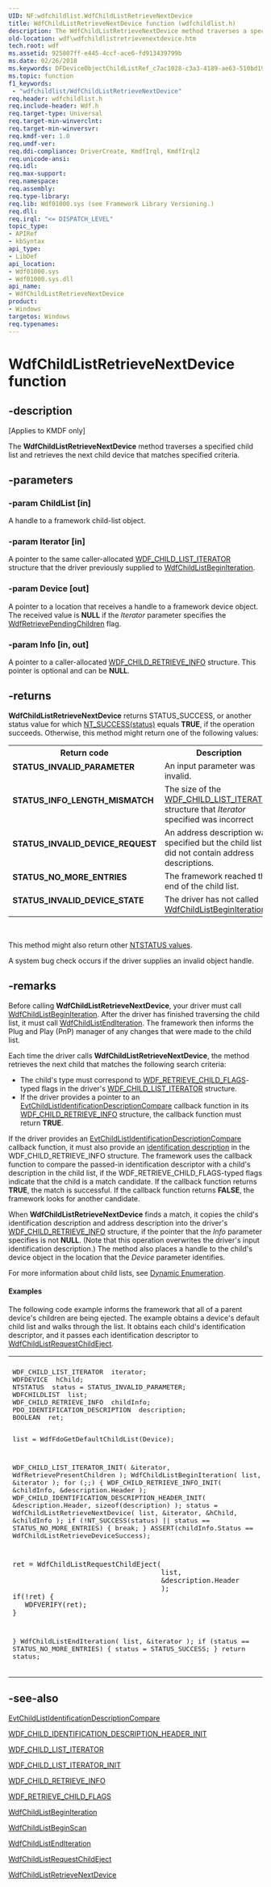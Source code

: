 ```yaml
---
UID: NF:wdfchildlist.WdfChildListRetrieveNextDevice
title: WdfChildListRetrieveNextDevice function (wdfchildlist.h)
description: The WdfChildListRetrieveNextDevice method traverses a specified child list and retrieves the next child device that matches specified criteria.
old-location: wdf\wdfchildlistretrievenextdevice.htm
tech.root: wdf
ms.assetid: 925807ff-e445-4ccf-ace6-fd913439799b
ms.date: 02/26/2018
ms.keywords: DFDeviceObjectChildListRef_c7ac1028-c3a3-4189-ae63-510bd199fcb2.xml, WdfChildListRetrieveNextDevice, WdfChildListRetrieveNextDevice method, kmdf.wdfchildlistretrievenextdevice, wdf.wdfchildlistretrievenextdevice, wdfchildlist/WdfChildListRetrieveNextDevice
ms.topic: function
f1_keywords:
 - "wdfchildlist/WdfChildListRetrieveNextDevice"
req.header: wdfchildlist.h
req.include-header: Wdf.h
req.target-type: Universal
req.target-min-winverclnt: 
req.target-min-winversvr: 
req.kmdf-ver: 1.0
req.umdf-ver: 
req.ddi-compliance: DriverCreate, KmdfIrql, KmdfIrql2
req.unicode-ansi: 
req.idl: 
req.max-support: 
req.namespace: 
req.assembly: 
req.type-library: 
req.lib: Wdf01000.sys (see Framework Library Versioning.)
req.dll: 
req.irql: "<= DISPATCH_LEVEL"
topic_type:
- APIRef
- kbSyntax
api_type:
- LibDef
api_location:
- Wdf01000.sys
- Wdf01000.sys.dll
api_name:
- WdfChildListRetrieveNextDevice
product:
- Windows
targetos: Windows
req.typenames: 
---
```


# WdfChildListRetrieveNextDevice function


## -description


<p class="CCE_Message">[Applies to KMDF only]</p>

The <b>WdfChildListRetrieveNextDevice</b> method traverses a specified child list and retrieves the next child device that matches specified criteria.


## -parameters




### -param ChildList [in]

A handle to a framework child-list object.


### -param Iterator [in]

A pointer to the same caller-allocated <a href="https://docs.microsoft.com/windows-hardware/drivers/ddi/content/wdfchildlist/ns-wdfchildlist-_wdf_child_list_iterator">WDF_CHILD_LIST_ITERATOR</a> structure that the driver previously supplied to <a href="https://docs.microsoft.com/windows-hardware/drivers/ddi/content/wdfchildlist/nf-wdfchildlist-wdfchildlistbeginiteration">WdfChildListBeginIteration</a>.


### -param Device [out]

A pointer to a location that receives a handle to a framework device object. The received value is <b>NULL</b> if the <i>Iterator</i> parameter specifies the <a href="https://docs.microsoft.com/windows-hardware/drivers/ddi/content/wdfchildlist/ne-wdfchildlist-_wdf_retrieve_child_flags">WdfRetrievePendingChildren</a> flag.


### -param Info [in, out]

A pointer to a caller-allocated <a href="https://docs.microsoft.com/windows-hardware/drivers/ddi/content/wdfchildlist/ns-wdfchildlist-_wdf_child_retrieve_info">WDF_CHILD_RETRIEVE_INFO</a> structure. This pointer is optional and can be <b>NULL</b>.


## -returns



<b>WdfChildListRetrieveNextDevice</b> returns STATUS_SUCCESS, or another status value for which <a href="https://docs.microsoft.com/windows-hardware/drivers/kernel/using-ntstatus-values">NT_SUCCESS(status)</a> equals <b>TRUE</b>, if the operation succeeds. Otherwise, this method might return one of the following values:

<table>
<tr>
<th>Return code</th>
<th>Description</th>
</tr>
<tr>
<td width="40%">
<dl>
<dt><b>STATUS_INVALID_PARAMETER</b></dt>
</dl>
</td>
<td width="60%">
An input parameter was invalid.

</td>
</tr>
<tr>
<td width="40%">
<dl>
<dt><b>STATUS_INFO_LENGTH_MISMATCH</b></dt>
</dl>
</td>
<td width="60%">
The size of the <a href="https://docs.microsoft.com/windows-hardware/drivers/ddi/content/wdfchildlist/ns-wdfchildlist-_wdf_child_list_iterator">WDF_CHILD_LIST_ITERATOR</a> structure that <i>Iterator</i> specified was incorrect

</td>
</tr>
<tr>
<td width="40%">
<dl>
<dt><b>STATUS_INVALID_DEVICE_REQUEST</b></dt>
</dl>
</td>
<td width="60%">
An address description was specified but the child list did not contain address descriptions.

</td>
</tr>
<tr>
<td width="40%">
<dl>
<dt><b>STATUS_NO_MORE_ENTRIES</b></dt>
</dl>
</td>
<td width="60%">
The framework reached the end of the child list.

</td>
</tr>
<tr>
<td width="40%">
<dl>
<dt><b>STATUS_INVALID_DEVICE_STATE</b></dt>
</dl>
</td>
<td width="60%">
The driver has not called <a href="https://docs.microsoft.com/windows-hardware/drivers/ddi/content/wdfchildlist/nf-wdfchildlist-wdfchildlistbeginiteration">WdfChildListBeginIteration</a>.

</td>
</tr>
</table>
 

This method might also return other <a href="https://docs.microsoft.com/windows-hardware/drivers/kernel/ntstatus-values">NTSTATUS values</a>.



A system bug check occurs if the driver supplies an invalid object handle.





## -remarks



Before calling <b>WdfChildListRetrieveNextDevice</b>, your driver must call <a href="https://docs.microsoft.com/windows-hardware/drivers/ddi/content/wdfchildlist/nf-wdfchildlist-wdfchildlistbeginiteration">WdfChildListBeginIteration</a>. After the driver has finished traversing the child list, it must call <a href="https://docs.microsoft.com/windows-hardware/drivers/ddi/content/wdfchildlist/nf-wdfchildlist-wdfchildlistenditeration">WdfChildListEndIteration</a>. The framework then informs the Plug and Play (PnP) manager of any changes that were made to the child list.

Each time the driver calls <b>WdfChildListRetrieveNextDevice</b>, the method retrieves the next child that matches the following search criteria:

<ul>
<li>
The child's type must correspond to <a href="https://docs.microsoft.com/windows-hardware/drivers/ddi/content/wdfchildlist/ne-wdfchildlist-_wdf_retrieve_child_flags">WDF_RETRIEVE_CHILD_FLAGS</a>-typed flags in the driver's <a href="https://docs.microsoft.com/windows-hardware/drivers/ddi/content/wdfchildlist/ns-wdfchildlist-_wdf_child_list_iterator">WDF_CHILD_LIST_ITERATOR</a> structure.

</li>
<li>
If the driver provides a pointer to an <a href="https://docs.microsoft.com/windows-hardware/drivers/ddi/content/wdfchildlist/nc-wdfchildlist-evt_wdf_child_list_identification_description_compare">EvtChildListIdentificationDescriptionCompare</a> callback function in its <a href="https://docs.microsoft.com/windows-hardware/drivers/ddi/content/wdfchildlist/ns-wdfchildlist-_wdf_child_retrieve_info">WDF_CHILD_RETRIEVE_INFO</a> structure, the callback function must return <b>TRUE</b>.

</li>
</ul>
If the driver provides an <a href="https://docs.microsoft.com/windows-hardware/drivers/ddi/content/wdfchildlist/nc-wdfchildlist-evt_wdf_child_list_identification_description_compare">EvtChildListIdentificationDescriptionCompare</a> callback function, it must also provide an <a href="https://docs.microsoft.com/windows-hardware/drivers/wdf/dynamic-enumeration">identification description</a> in the WDF_CHILD_RETRIEVE_INFO structure. The framework uses the callback function to compare the passed-in identification descriptor with a child's description in the child list, if the WDF_RETRIEVE_CHILD_FLAGS-typed flags indicate that the child is a match candidate. If the callback function returns <b>TRUE</b>, the match is successful. If the callback function returns <b>FALSE</b>, the framework looks for another candidate.

When <b>WdfChildListRetrieveNextDevice</b> finds a match, it copies the child's identification description and address description into the driver's <a href="https://docs.microsoft.com/windows-hardware/drivers/ddi/content/wdfchildlist/ns-wdfchildlist-_wdf_child_retrieve_info">WDF_CHILD_RETRIEVE_INFO</a> structure, if the pointer that the <i>Info</i> parameter specifies is not <b>NULL</b>. (Note that this operation overwrites the driver's input identification description.) The method also places a handle to the child's device object in the location that the <i>Device</i> parameter identifies.

For more information about child lists, see <a href="https://docs.microsoft.com/windows-hardware/drivers/wdf/dynamic-enumeration">Dynamic Enumeration</a>.


#### Examples

The following code example informs the framework that all of a parent device's children are being ejected. The example obtains a device's default child list and walks through the list. It obtains each child's identification descriptor, and it passes each identification descriptor to <a href="https://docs.microsoft.com/windows-hardware/drivers/ddi/content/wdfchildlist/nf-wdfchildlist-wdfchildlistrequestchildeject">WdfChildListRequestChildEject</a>.

<div class="code"><span codelanguage=""><table>
<tr>
<th></th>
</tr>
<tr>
<td>
<pre>WDF_CHILD_LIST_ITERATOR  iterator;
WDFDEVICE  hChild;
NTSTATUS  status = STATUS_INVALID_PARAMETER;
WDFCHILDLIST  list;
WDF_CHILD_RETRIEVE_INFO  childInfo;
PDO_IDENTIFICATION_DESCRIPTION  description;
BOOLEAN  ret;

list = WdfFdoGetDefaultChildList(Device);

WDF_CHILD_LIST_ITERATOR_INIT(
                             &iterator,
                             WdfRetrievePresentChildren
                             );
WdfChildListBeginIteration(
                           list,
                           &iterator
                           );
for (;;) {
    WDF_CHILD_RETRIEVE_INFO_INIT(
                                 &childInfo,
                                 &description.Header
                                 );
    WDF_CHILD_IDENTIFICATION_DESCRIPTION_HEADER_INIT(
                                                     &description.Header,
                                                     sizeof(description)
                                                     );
    status = WdfChildListRetrieveNextDevice(
                                            list, 
                                            &iterator, 
                                            &hChild, 
                                            &childInfo
                                            );
    if (!NT_SUCCESS(status) || status == STATUS_NO_MORE_ENTRIES) {
       break;
    }
    ASSERT(childInfo.Status == WdfChildListRetrieveDeviceSuccess);

    ret = WdfChildListRequestChildEject(
                                        list,
                                        &description.Header
                                        );
    if(!ret) {
       WDFVERIFY(ret);
    }
}
WdfChildListEndIteration(
                         list,
                         &iterator
                         );
if (status == STATUS_NO_MORE_ENTRIES) {
   status = STATUS_SUCCESS;
}
return status;</pre>
</td>
</tr>
</table></span></div>



## -see-also




<a href="https://docs.microsoft.com/windows-hardware/drivers/ddi/content/wdfchildlist/nc-wdfchildlist-evt_wdf_child_list_identification_description_compare">EvtChildListIdentificationDescriptionCompare</a>



<a href="https://docs.microsoft.com/windows-hardware/drivers/ddi/content/wdfchildlist/nf-wdfchildlist-wdf_child_identification_description_header_init">WDF_CHILD_IDENTIFICATION_DESCRIPTION_HEADER_INIT</a>



<a href="https://docs.microsoft.com/windows-hardware/drivers/ddi/content/wdfchildlist/ns-wdfchildlist-_wdf_child_list_iterator">WDF_CHILD_LIST_ITERATOR</a>



<a href="https://docs.microsoft.com/windows-hardware/drivers/ddi/content/wdfchildlist/nf-wdfchildlist-wdf_child_list_iterator_init">WDF_CHILD_LIST_ITERATOR_INIT</a>



<a href="https://docs.microsoft.com/windows-hardware/drivers/ddi/content/wdfchildlist/ns-wdfchildlist-_wdf_child_retrieve_info">WDF_CHILD_RETRIEVE_INFO</a>



<a href="https://docs.microsoft.com/windows-hardware/drivers/ddi/content/wdfchildlist/ne-wdfchildlist-_wdf_retrieve_child_flags">WDF_RETRIEVE_CHILD_FLAGS</a>



<a href="https://docs.microsoft.com/windows-hardware/drivers/ddi/content/wdfchildlist/nf-wdfchildlist-wdfchildlistbeginiteration">WdfChildListBeginIteration</a>



<a href="https://docs.microsoft.com/windows-hardware/drivers/ddi/content/wdfchildlist/nf-wdfchildlist-wdfchildlistbeginscan">WdfChildListBeginScan</a>



<a href="https://docs.microsoft.com/windows-hardware/drivers/ddi/content/wdfchildlist/nf-wdfchildlist-wdfchildlistenditeration">WdfChildListEndIteration</a>



<a href="https://docs.microsoft.com/windows-hardware/drivers/ddi/content/wdfchildlist/nf-wdfchildlist-wdfchildlistrequestchildeject">WdfChildListRequestChildEject</a>



<a href="https://docs.microsoft.com/windows-hardware/drivers/ddi/content/wdfchildlist/nf-wdfchildlist-wdfchildlistretrievenextdevice">WdfChildListRetrieveNextDevice</a>
 

 

